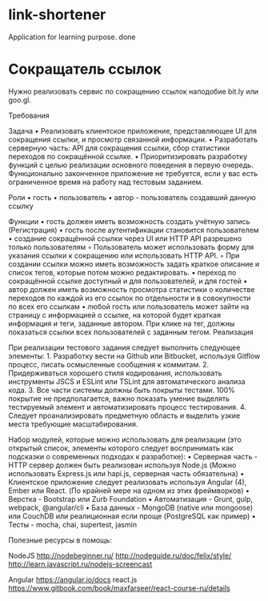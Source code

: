 # link-shortener
Application for learning purpose.
done

# Сокращатель ссылок

Нужно реализовать сервис по сокращению ссылок наподобие bit.ly или goo.gl.

Требования

Задача
    • Реализовать клиентское приложение, представляющее UI для сокращения ссылки, и просмотр связанной информации.
    • Разработать серверную часть: API для сокращения ссылки, сбор статистики переходов по сокращённой ссылке.
    • Приоритизировать разработку функций с целью реализации основного поведения в первую очередь. Функционально законченное приложение не требуется, если у вас есть ограниченное время на работу над тестовым заданием.

Роли
    • гость
    • пользователь
    • автор - пользователь создавший данную ссылку

Функции
    • гость должен иметь возможность создать учётную запись (Регистрация)
    • гость после аутентификации становится пользователем
    • создание сокращённой ссылки через UI или HTTP API разрешено только пользователям
        ◦ Пользователь может использовать форму для указания ссылки к сокращению или использовать HTTP API.
        ◦ При создании ссылки можно иметь возможность задать краткое описание и список тегов, которые потом можно редактировать.
    • переход по сокращённой ссылке доступный и для пользователей, и для гостей
    • автор должен иметь возможность просмотра статистики о количестве переходов по каждой из его ссылок по отдельности и в совокупности по всех его ссылкам
    • любой гость или пользователь может зайти на страницу с информацией о ссылке, на которой будет краткая информация и теги, заданные автором. При клике на тег, должны показаться ссылки всех пользователей с заданным тегом.
Реализация

При реализации тестового задания следует выполнить следующее элементы:
    1. Разработку вести на Github или Bitbucket, используя Gitflow процесс, писать осмысленные сообщения к коммитам.
    2. Придерживаться хорошего стиля кодирования, использовать инструменты JSCS и ESLint или TSLint для автоматического анализа кода.
    3. Все части системы должны быть покрыты тестами. 100% покрытие не предполагается, важно показать умение выделять тестируемый элемент и автоматизировать процесс тестирования.
    4. Следует проанализировать предметную область и выделить узкие места требующие масштабирования.

Набор модулей, которые можно использовать для реализации (это открытый список, элементы которого следует воспринимать как подсказки о современных подходах к разработке):
    • Серверная часть - HTTP сервер должен быть реализован используя Node.js (Можно использовать Express.js или hapi.js, серверная часть обязательна)
    • Клиентское приложение следует реализовать используя Angular (4), Ember или React. (По крайней мере на одном из этих фреймворков)
    • Верстка - Bootstrap или Zurb Foundation
    • Автоматизация - Grunt, gulp, webpack, @angular/cli
    • База данных - MongoDB (native или mongoose) или CouchDB или реалиционная если проще (PostgreSQL как пример)
    • Тесты - mocha, chai, supertest, jasmin

Полезные ресурсы в помощь:

NodeJS
http://nodebeginner.ru/
http://nodeguide.ru/doc/felix/style/
http://learn.javascript.ru/nodejs-screencast

Angular https://angular.io/docs
react.js  https://www.gitbook.com/book/maxfarseer/react-course-ru/details
